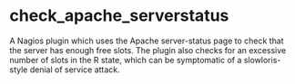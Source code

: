 check_apache_serverstatus
=========================

A Nagios plugin which uses the Apache server-status page to check that the server has enough free slots. The plugin also checks for an excessive number of slots in the R state, which can be symptomatic of a slowloris-style denial of service attack.
